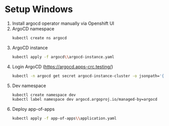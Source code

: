 # Setup Windows

1. Install argocd operator manually via Openshift UI
2. ArgoCD namespace 
    ```bash
    kubectl create ns argocd
    ```
3. ArgoCD instance 
    ```bash
    kubectl apply -f argocd\\argocd-instance.yaml
    ```
4. Login ArgoCD (https://argocd.apps-crc.testing/)
    ```bash
    kubectl -n argocd get secret argocd-instance-cluster -o jsonpath='{.data.admin\.password}' | base64 -d
    ```
5. Dev namespace
    ```bash
    kubectl create namespace dev
    kubectl label namespace dev argocd.argoproj.io/managed-by=argocd
    ```
6. Deploy app-of-apps
    ```bash
    kubectl apply -f app-of-apps\\application.yaml
    ```
